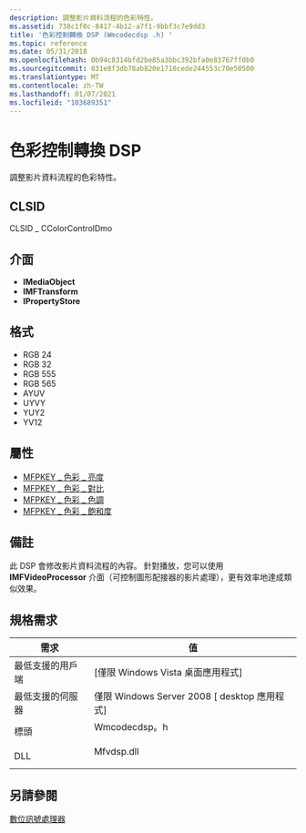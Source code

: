 ```yaml
---
description: 調整影片資料流程的色彩特性。
ms.assetid: 738c1f0c-8417-4b12-a7f1-9bbf3c7e9dd3
title: '色彩控制轉換 DSP (Wmcodecdsp .h) '
ms.topic: reference
ms.date: 05/31/2018
ms.openlocfilehash: 0b94c8314bfd2be85a3bbc392bfa0e83767ff0b0
ms.sourcegitcommit: 831e8f3db78ab820e1710cede244553c70e50500
ms.translationtype: MT
ms.contentlocale: zh-TW
ms.lasthandoff: 01/07/2021
ms.locfileid: "103689351"
---
```

# <a name="color-control-transform-dsp"></a>色彩控制轉換 DSP

調整影片資料流程的色彩特性。

## <a name="clsid"></a>CLSID

CLSID \_ CColorControlDmo

## <a name="interfaces"></a>介面

-   **IMediaObject**
-   **IMFTransform**
-   **IPropertyStore**

## <a name="formats"></a>格式

-   RGB 24
-   RGB 32
-   RGB 555
-   RGB 565
-   AYUV
-   UYVY
-   YUY2
-   YV12

## <a name="properties"></a>屬性

-   [MFPKEY \_ 色彩 \_ 亮度](mfpkey-color-brightness.md)
-   [MFPKEY \_ 色彩 \_ 對比](mfpkey-color-contrast.md)
-   [MFPKEY \_ 色彩 \_ 色調](mfpkey-color-hue.md)
-   [MFPKEY \_ 色彩 \_ 飽和度](mfpkey-color-saturation.md)

## <a name="remarks"></a>備註

此 DSP 會修改影片資料流程的內容。 針對播放，您可以使用 **IMFVideoProcessor** 介面（可控制圖形配接器的影片處理），更有效率地達成類似效果。

## <a name="requirements"></a>規格需求



| 需求 | 值 |
|-------------------------------------|-----------------------------------------------------------------------------------------|
| 最低支援的用戶端<br/> | \[僅限 Windows Vista 桌面應用程式\]<br/>                                          |
| 最低支援的伺服器<br/> | 僅限 Windows Server 2008 \[ desktop 應用程式\]<br/>                                    |
| 標頭<br/>                   | <dl> <dt>Wmcodecdsp。h</dt> </dl> |
| DLL<br/>                      | <dl> <dt>Mfvdsp.dll</dt> </dl>   |



## <a name="see-also"></a>另請參閱

<dl> <dt>

[數位訊號處理器](windowsmediadigitalsignalprocessors.md)
</dt> </dl>

 

 




